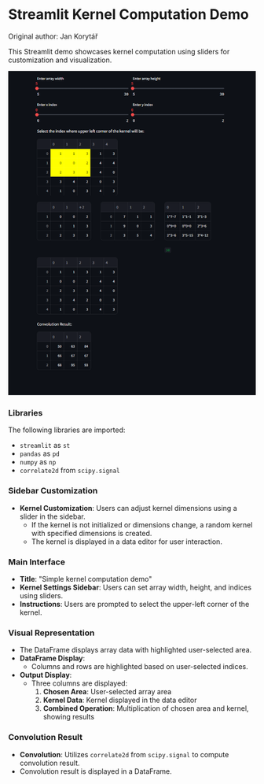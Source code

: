 # Streamlit Kernel Computation Demo

Original author: Jan Korytář

This Streamlit demo showcases kernel computation using sliders for customization and visualization.

![Demo Image](demo.png)

### Libraries
The following libraries are imported:
- `streamlit` as `st`
- `pandas` as `pd`
- `numpy` as `np`
- `correlate2d` from `scipy.signal`

### Sidebar Customization
- **Kernel Customization**: Users can adjust kernel dimensions using a slider in the sidebar.
  - If the kernel is not initialized or dimensions change, a random kernel with specified dimensions is created.
  - The kernel is displayed in a data editor for user interaction.

### Main Interface
- **Title**: "Simple kernel computation demo"
- **Kernel Settings Sidebar**: Users can set array width, height, and indices using sliders.
- **Instructions**: Users are prompted to select the upper-left corner of the kernel.

### Visual Representation
- The DataFrame displays array data with highlighted user-selected area.
- **DataFrame Display**:
  - Columns and rows are highlighted based on user-selected indices.
- **Output Display**:
  - Three columns are displayed:
    1. **Chosen Area**: User-selected array area
    2. **Kernel Data**: Kernel displayed in the data editor
    3. **Combined Operation**: Multiplication of chosen area and kernel, showing results
  
### Convolution Result
- **Convolution**: Utilizes `correlate2d` from `scipy.signal` to compute convolution result.
- Convolution result is displayed in a DataFrame.
